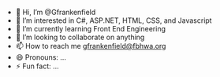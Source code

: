 - 👋 Hi, I’m @Gfrankenfield
- 👀 I’m interested in C#, ASP.NET, HTML, CSS, and Javascript
- 🌱 I’m currently learning Front End Engineering
- 💞️ I’m looking to collaborate on anything
- 📫 How to reach me gfrankenfield@fbhwa.org
- 😄 Pronouns: ...
- ⚡ Fun fact: ...

<!---
Gfrankenfield/Gfrankenfield is a ✨ special ✨ repository because its `README.md` (this file) appears on your GitHub profile.
You can click the Preview link to take a look at your changes.
--->
